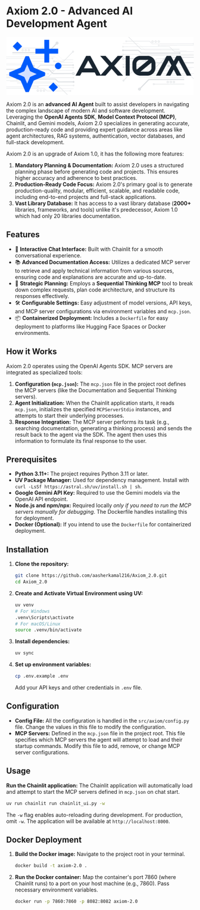 # Axiom 2.0 - Advanced AI Development Agent

![AxiomAgent Image](/public/axiom.png) <!-- Assuming this image exists in public/ -->

Axiom 2.0 is an **advanced AI Agent** built to assist developers in navigating the complex landscape of modern AI and software development. Leveraging the **OpenAI Agents SDK**, **Model Context Protocol (MCP)**, Chainlit, and Gemini models, Axiom 2.0 specializes in generating accurate, production-ready code and providing expert guidance across areas like agent architectures, RAG systems, authentication, vector databases, and full-stack development.

Axiom 2.0 is an upgrade of Axiom 1.0, it has the following more features:
1. **Mandatory Planning & Documentation:** Axiom 2.0 uses a structured planning phase before generating code and projects. This ensures higher accuracy and adherence to best practices.
2. **Production-Ready Code Focus:** Axiom 2.0's primary goal is to generate production-quality, modular, efficient, scalable, and readable code, including end-to-end projects and full-stack applications.
3. **Vast Library Database:** It has access to a vast library database (**2000+** libraries, frameworks, and tools) unlike it's predecessor, Axiom 1.0 which had only 20 libraries documentation.

## Features

*   🤖 **Interactive Chat Interface:** Built with Chainlit for a smooth conversational experience.
*   📚 **Advanced Documentation Access:** Utilizes a dedicated MCP server to retrieve and apply technical information from various sources, ensuring code and explanations are accurate and up-to-date.
*   🧠 **Strategic Planning:** Employs a **Sequential Thinking MCP** tool to break down complex requests, plan code architecture, and structure its responses effectively.
*   🛠️ **Configurable Settings:** Easy adjustment of model versions, API keys, and MCP server configurations via environment variables and `mcp.json`.
*   📦 **Containerized Deployment:** Includes a `Dockerfile` for easy deployment to platforms like Hugging Face Spaces or Docker environments.

## How it Works

Axiom 2.0 operates using the OpenAI Agents SDK. MCP servers are integrated as specialized tools:

1.  **Configuration (`mcp.json`):** The `mcp.json` file in the project root defines the MCP servers (like the Documentation and Sequential Thinking servers).
2.  **Agent Initialization:** When the Chainlit application starts, it reads `mcp.json`, initializes the specified `MCPServerStdio` instances, and attempts to start their underlying processes.
3.  **Response Integration:** The MCP server performs its task (e.g., searching documentation, generating a thinking process) and sends the result back to the agent via the SDK. The agent then uses this information to formulate its final response to the user.

## Prerequisites

*   **Python 3.11+:** The project requires Python 3.11 or later.
*   **UV Package Manager:** Used for dependency management. Install with `curl -LsSf https://astral.sh/uv/install.sh | sh`.
*   **Google Gemini API Key:** Required to use the Gemini models via the OpenAI API endpoint.
*   **Node.js and npm/npx:** Required locally *only if you need to run the MCP servers manually for debugging*. The Dockerfile handles installing this for deployment.
*   **Docker (Optional):** If you intend to use the `Dockerfile` for containerized deployment.

## Installation

1.  **Clone the repository:**
    ```bash
    git clone https://github.com/aasherkamal216/Axiom_2.0.git
    cd Axiom_2.0
    ```

2.  **Create and Activate Virtual Environment using UV:**
    ```bash
    uv venv
    # For Windows
    .venv\Scripts\activate
    # For macOS/Linux
    source .venv/bin/activate
    ```

3.  **Install dependencies:**
    ```bash
    uv sync
    ```

4.  **Set up environment variables:**
    ```bash
    cp .env.example .env
    ```
    Add your API keys and other credentials in `.env` file. 

## Configuration

*   **Config File:** All the configuration is handled in the `src/axiom/config.py` file. Change the values in this file to modify the configuration.
*   **MCP Servers:** Defined in the `mcp.json` file in the project root. This file specifies which MCP servers the agent will attempt to load and their startup commands. Modify this file to add, remove, or change MCP server configurations.

## Usage

**Run the Chainlit application:**
The Chainlit application will automatically load and attempt to start the MCP servers defined in `mcp.json` on chat start.
    
```bash
uv run chainlit run chainlit_ui.py -w
```
The `-w` flag enables auto-reloading during development. For production, omit `-w`. The application will be available at `http://localhost:8000`.

## Docker Deployment

1.  **Build the Docker image:**
    Navigate to the project root in your terminal.
    ```bash
    docker build -t axiom-2.0 .
    ```

2.  **Run the Docker container:**
    Map the container's port 7860 (where Chainlit runs) to a port on your host machine (e.g., 7860). Pass necessary environment variables.
    ```bash
    docker run -p 7860:7860 -p 8082:8082 axiom-2.0
    ```
